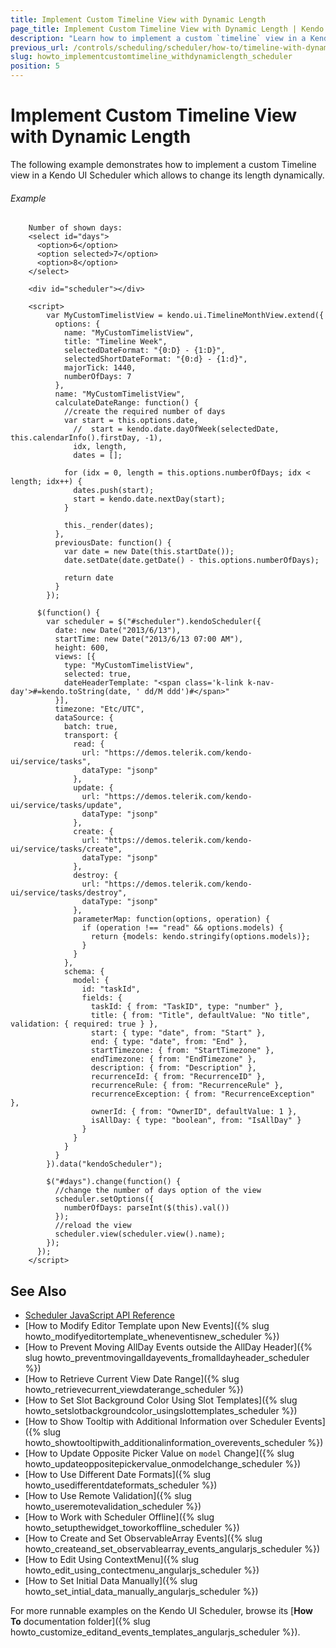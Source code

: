 ```yaml
---
title: Implement Custom Timeline View with Dynamic Length
page_title: Implement Custom Timeline View with Dynamic Length | Kendo UI Scheduler
description: "Learn how to implement a custom `timeline` view in a Kendo UI Scheduler widget, which allows to change its length dynamically."
previous_url: /controls/scheduling/scheduler/how-to/timeline-with-dynamic-length
slug: howto_implementcustomtimeline_withdynamiclength_scheduler
position: 5
---
```


# Implement Custom Timeline View with Dynamic Length

The following example demonstrates how to implement a custom Timeline view in a Kendo UI Scheduler which allows to change its length dynamically.

###### Example

```dojo
    Number of shown days:
    <select id="days">
      <option>6</option>
      <option selected>7</option>
      <option>8</option>
    </select>

    <div id="scheduler"></div>

    <script>
        var MyCustomTimelistView = kendo.ui.TimelineMonthView.extend({
          options: {
            name: "MyCustomTimelistView",
            title: "Timeline Week",
            selectedDateFormat: "{0:D} - {1:D}",
            selectedShortDateFormat: "{0:d} - {1:d}",
            majorTick: 1440,
            numberOfDays: 7
          },
          name: "MyCustomTimelistView",
          calculateDateRange: function() {
            //create the required number of days
            var start = this.options.date,
              //  start = kendo.date.dayOfWeek(selectedDate, this.calendarInfo().firstDay, -1),
              idx, length,
              dates = [];

            for (idx = 0, length = this.options.numberOfDays; idx < length; idx++) {
              dates.push(start);
              start = kendo.date.nextDay(start);
            }

            this._render(dates);
          },
          previousDate: function() {
            var date = new Date(this.startDate());
            date.setDate(date.getDate() - this.options.numberOfDays);

            return date
          }
        });

      $(function() {
        var scheduler = $("#scheduler").kendoScheduler({
          date: new Date("2013/6/13"),
          startTime: new Date("2013/6/13 07:00 AM"),
          height: 600,
          views: [{
            type: "MyCustomTimelistView",
            selected: true,
            dateHeaderTemplate: "<span class='k-link k-nav-day'>#=kendo.toString(date, ' dd/M ddd')#</span>"
          }],
          timezone: "Etc/UTC",
          dataSource: {
            batch: true,
            transport: {
              read: {
                url: "https://demos.telerik.com/kendo-ui/service/tasks",
                dataType: "jsonp"
              },
              update: {
                url: "https://demos.telerik.com/kendo-ui/service/tasks/update",
                dataType: "jsonp"
              },
              create: {
                url: "https://demos.telerik.com/kendo-ui/service/tasks/create",
                dataType: "jsonp"
              },
              destroy: {
                url: "https://demos.telerik.com/kendo-ui/service/tasks/destroy",
                dataType: "jsonp"
              },
              parameterMap: function(options, operation) {
                if (operation !== "read" && options.models) {
                  return {models: kendo.stringify(options.models)};
                }
              }
            },
            schema: {
              model: {
                id: "taskId",
                fields: {
                  taskId: { from: "TaskID", type: "number" },
                  title: { from: "Title", defaultValue: "No title", validation: { required: true } },
                  start: { type: "date", from: "Start" },
                  end: { type: "date", from: "End" },
                  startTimezone: { from: "StartTimezone" },
                  endTimezone: { from: "EndTimezone" },
                  description: { from: "Description" },
                  recurrenceId: { from: "RecurrenceID" },
                  recurrenceRule: { from: "RecurrenceRule" },
                  recurrenceException: { from: "RecurrenceException" },
                  ownerId: { from: "OwnerID", defaultValue: 1 },
                  isAllDay: { type: "boolean", from: "IsAllDay" }
                }
              }
            }
          }
        }).data("kendoScheduler");

        $("#days").change(function() {
          //change the number of days option of the view
          scheduler.setOptions({
            numberOfDays: parseInt($(this).val())
          });
          //reload the view
          scheduler.view(scheduler.view().name);
        });
      });
    </script>

```

## See Also

* [Scheduler JavaScript API Reference](/api/javascript/ui/scheduler)
* [How to Modify Editor Template upon New Events]({% slug howto_modifyeditortemplate_wheneventisnew_scheduler %})
* [How to Prevent Moving AllDay Events outside the AllDay Header]({% slug howto_preventmovingalldayevents_fromalldayheader_scheduler %})
* [How to Retrieve Current View Date Range]({% slug howto_retrievecurrent_viewdaterange_scheduler %})
* [How to Set Slot Background Color Using Slot Templates]({% slug howto_setslotbackgroundcolor_usingslottemplates_scheduler %})
* [How to Show Tooltip with Additional Information over Scheduler Events]({% slug howto_showtooltipwith_additionalinformation_overevents_scheduler %})
* [How to Update Opposite Picker Value on `model` Change]({% slug howto_updateoppositepickervalue_onmodelchange_scheduler %})
* [How to Use Different Date Formats]({% slug howto_usedifferentdateformats_scheduler %})
* [How to Use Remote Validation]({% slug howto_useremotevalidation_scheduler %})
* [How to Work with Scheduler Offline]({% slug howto_setupthewidget_toworkoffline_scheduler %})
* [How to Create and Set ObservableArray Events]({% slug howto_createand_set_observablearray_events_angularjs_scheduler %})
* [How to Edit Using ContextMenu]({% slug howto_edit_using_contectmenu_angularjs_scheduler %})
* [How to Set Initial Data Manually]({% slug howto_set_intial_data_manually_angularjs_scheduler %})

For more runnable examples on the Kendo UI Scheduler, browse its [**How To** documentation folder]({% slug howto_customize_editand_events_templates_angularjs_scheduler %}).
